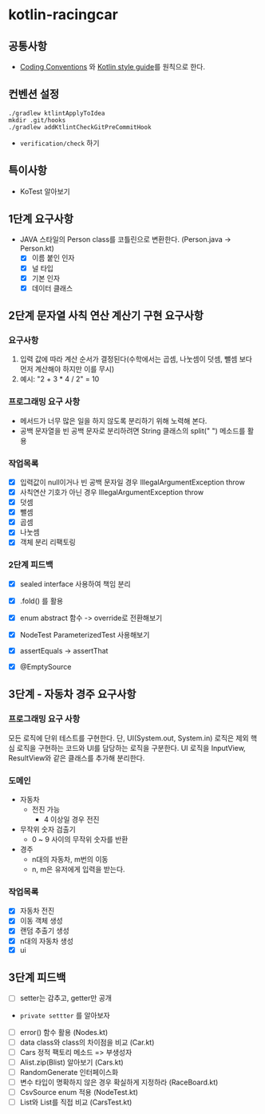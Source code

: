 # kotlin-racingcar

## 공통사항

- [Coding Conventions](https://kotlinlang.org/docs/coding-conventions.html)
  와 [Kotlin style guide](https://developer.android.com/kotlin/style-guide?hl=ko)를 원칙으로 한다.

## 컨벤션 설정

```shell
./gradlew ktlintApplyToIdea
mkdir .git/hooks
./gradlew addKtlintCheckGitPreCommitHook
```

- `verification/check` 하기

## 특이사항

- KoTest 알아보기

## 1단계 요구사항

- JAVA 스타일의 Person class를 코틀린으로 변환한다. (Person.java -> Person.kt)
    - [X] 이름 붙인 인자
    - [X] 널 타입
    - [X] 기본 인자
    - [X] 데이터 클래스

## 2단계 문자열 사칙 연산 계산기 구현 요구사항
### 요구사항
1. 입력 값에 따라 계산 순서가 결정된다(수학에서는 곱셈, 나눗셈이 덧셈, 뺄셈 보다 먼저 계산해야 하지만 이를 무시)
2. 예시: "2 + 3 * 4 / 2" = 10

### 프로그래밍 요구 사항
- 메서드가 너무 많은 일을 하지 않도록 분리하기 위해 노력해 본다.
- 공백 문자열을 빈 공백 문자로 분리하려면 String 클래스의 split(" ") 메소드를 활용

### 작업목록
- [X] 입력값이 null이거나 빈 공백 문자일 경우 IllegalArgumentException throw
- [X] 사칙연산 기호가 아닌 경우 IllegalArgumentException throw
- [X] 덧셈
- [X] 뺄셈
- [X] 곱셈
- [X] 나눗셈
- [X] 객체 분리 리팩토링

### 2단계 피드백
- [X] sealed interface 사용하여 책임 분리
- [X] .fold() 를 활용
- [X] enum abstract 함수 -> override로 전환해보기
- [X] NodeTest ParameterizedTest 사용해보기
- [X] assertEquals -> assertThat
- [X] @EmptySource


## 3단계 - 자동차 경주 요구사항

### 프로그래밍 요구 사항
모든 로직에 단위 테스트를 구현한다. 단, UI(System.out, System.in) 로직은 제외
핵심 로직을 구현하는 코드와 UI를 담당하는 로직을 구분한다.
UI 로직을 InputView, ResultView와 같은 클래스를 추가해 분리한다.

### 도메인
- 자동차
  - 전진 가능
    - 4 이상일 경우 전진
- 무작위 숫자 검출기
  - 0 ~ 9 사이의 무작위 숫자를 반환
- 경주
  - n대의 자동차, m번의 이동
  - n, m은 유저에게 입력을 받는다.

### 작업목록
- [X] 자동차 전진
- [X] 이동 객체 생성
- [X] 랜덤 추출기 생성
- [X] n대의 자동차 생성
- [X] ui 

## 3단계 피드백
- [ ]  setter는 감추고, getter만 공개
- `private settter` 를 알아보자
- [ ] error() 함수 활용 (Nodes.kt)
- [ ] data class와 class의 차이점을 비교 (Car.kt)
- [ ] Cars 정적 팩토리 메소드 => 부생성자
- [ ] Alist.zip(Blist) 알아보기 (Cars.kt)
- [ ] RandomGenerate 인터페이스화
- [ ] 변수 타입이 명확하지 않은 경우 확실하게 지정하라 (RaceBoard.kt)
- [ ] CsvSource enum 적용 (NodeTest.kt)
- [ ] List와 List를 직접 비교 (CarsTest.kt)